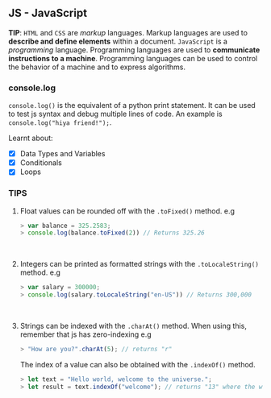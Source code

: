## JS - JavaScript
**TIP**: `HTML` and `CSS` are *markup* languages. Markup languages are used to **describe and define elements** within a document. `JavaScript` is a *programming* language. Programming languages are used to **communicate instructions to a machine**. Programming languages can be used to control the behavior of a machine and to express algorithms.

### console.log
`console.log()` is the equivalent of a python print statement. It can be used to test js syntax and debug multiple lines of code. An example is `console.log("hiya friend!");`.

Learnt about:
- [x] Data Types and Variables
- [x] Conditionals
- [x] Loops

### TIPS
1. Float values can be rounded off with the `.toFixed()` method. e.g
    ```js
    > var balance = 325.2583;
    > console.log(balance.toFixed(2)) // Returns 325.26
    ```
    <br>

2. Integers can be printed as formatted strings with the `.toLocaleString()` method. e.g
    ```js
    > var salary = 300000;
    > console.log(salary.toLocaleString("en-US")) // Returns 300,000
    ```
    <br>

3. Strings can be indexed with the `.charAt()` method. When using this, remember that js has zero-indexing e.g
    ```js
    > "How are you?".charAt(5); // returns "r"
    ```
    The index of a value can also be obtained with the `.indexOf()` method.
    ```js
    > let text = "Hello world, welcome to the universe.";
    > let result = text.indexOf("welcome"); // returns "13" where the welcome word starts
    ```